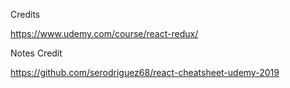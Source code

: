 Credits 

https://www.udemy.com/course/react-redux/

Notes Credit 

https://github.com/serodriguez68/react-cheatsheet-udemy-2019
